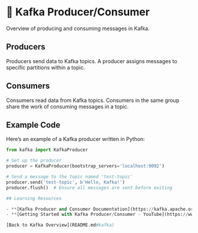 # 🚀 Kafka Producer/Consumer

Overview of producing and consuming messages in Kafka.

## Producers
Producers send data to Kafka topics. A producer assigns messages to specific partitions within a topic.

## Consumers
Consumers read data from Kafka topics. Consumers in the same group share the work of consuming messages in a topic.

## Example Code
Here’s an example of a Kafka producer written in Python:

```python
from kafka import KafkaProducer

# Set up the producer
producer = KafkaProducer(bootstrap_servers='localhost:9092')

# Send a message to the topic named 'test-topic'
producer.send('test-topic', b'Hello, Kafka!')
producer.flush()  # Ensure all messages are sent before exiting

## Learning Resources

- **[Kafka Producer and Consumer Documentation](https://kafka.apache.org/documentation/#producerapi)**: Official documentation on using producers and consumers in Kafka.
- **[Getting Started with Kafka Producer/Consumer - YouTube](https://www.youtube.com/watch?v=ChwWu2sNtTo)**: Video tutorial on setting up Kafka producers and consumers.

[Back to Kafka Overview](README.md#kafka)
